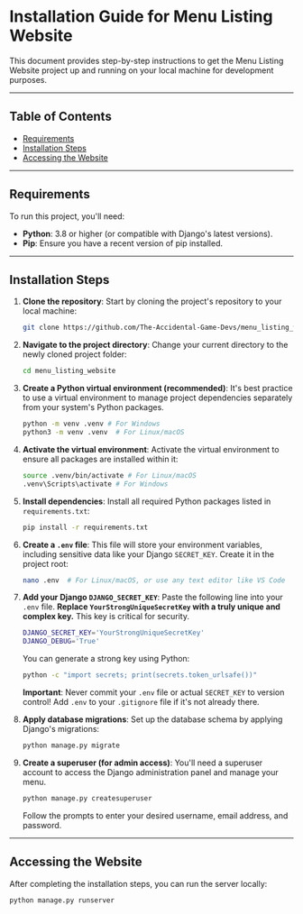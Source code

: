 # Installation Guide for Menu Listing Website

This document provides step-by-step instructions to get the Menu Listing Website project up and running on your local
machine for development purposes.

---

## Table of Contents

- [Requirements](#requirements)
- [Installation Steps](#installation-steps)
- [Accessing the Website](#accessing-the-website)

---

## Requirements

To run this project, you'll need:

* **Python**: 3.8 or higher (or compatible with Django's latest versions).
* **Pip**: Ensure you have a recent version of pip installed.

---

## Installation Steps

1. **Clone the repository**:
   Start by cloning the project's repository to your local machine:
   ```bash
   git clone https://github.com/The-Accidental-Game-Devs/menu_listing_website.git
   ```

2. **Navigate to the project directory**:
   Change your current directory to the newly cloned project folder:
   ```bash
   cd menu_listing_website
   ```

3. **Create a Python virtual environment (recommended)**:
   It's best practice to use a virtual environment to manage project dependencies separately from your system's Python
   packages.
   ```bash
   python -m venv .venv # For Windows
   python3 -m venv .venv  # For Linux/macOS
   ```

4. **Activate the virtual environment**:
   Activate the virtual environment to ensure all packages are installed within it:
   ```bash
   source .venv/bin/activate # For Linux/macOS
   .venv\Scripts\activate # For Windows
   ```

5. **Install dependencies**:
   Install all required Python packages listed in `requirements.txt`:
   ```bash
   pip install -r requirements.txt
   ```

6. **Create a `.env` file**:
   This file will store your environment variables, including sensitive data like your Django `SECRET_KEY`. Create it in
   the project root:
   ```bash
   nano .env  # For Linux/macOS, or use any text editor like VS Code
   ```

7. **Add your Django `DJANGO_SECRET_KEY`**:
   Paste the following line into your `.env` file. **Replace `YourStrongUniqueSecretKey` with a truly unique and complex
   key.** This key is critical for security. 
   ```bash
   DJANGO_SECRET_KEY='YourStrongUniqueSecretKey'
   DJANGO_DEBUG='True'
   ```
   You can generate a strong key using Python:
   ```bash
   python -c "import secrets; print(secrets.token_urlsafe())"
   ```
   **Important**: Never commit your `.env` file or actual `SECRET_KEY` to version control! Add `.env` to your
   `.gitignore` file if it's not already there.

8. **Apply database migrations**:
   Set up the database schema by applying Django's migrations:
   ```bash
   python manage.py migrate
   ```

9. **Create a superuser (for admin access)**:
   You'll need a superuser account to access the Django administration panel and manage your menu.
   ```bash
   python manage.py createsuperuser
   ```
   Follow the prompts to enter your desired username, email address, and password.

---

## Accessing the Website

After completing the installation steps, you can run the server locally:

```bash
python manage.py runserver
```
